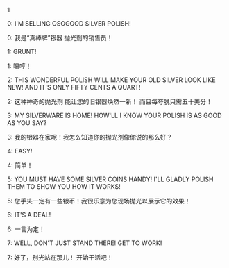 1

0: I'M SELLING OSOGOOD SILVER POLISH!

0: 我是“真棒牌”银器
抛光剂的销售员！

1: GRUNT!

1: 嗯哼！

2: THIS WONDERFUL POLISH WILL MAKE YOUR OLD SILVER LOOK LIKE NEW! AND IT'S ONLY FIFTY CENTS A QUART!

2: 这种神奇的抛光剂
能让您的旧银器焕然一新！
而且每夸脱只需五十美分！

3: MY SILVERWARE IS HOME! HOW'LL I KNOW YOUR POLISH IS AS GOOD AS YOU SAY?

3: 我的银器在家呢！我怎么知道你的抛光剂像你说的那么好？

4: EASY!

4: 简单！

5: YOU MUST HAVE SOME SILVER COINS HANDY! I'LL GLADLY POLISH THEM TO SHOW YOU HOW IT WORKS!

5: 您手头一定有一些银币！我很乐意为您现场抛光以展示它的效果！

6: IT'S A DEAL!

6: 一言为定！

7: WELL, DON'T JUST STAND THERE! GET TO WORK!

7: 好了，别光站在那儿！
开始干活吧！

